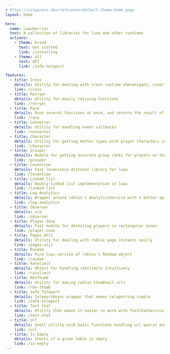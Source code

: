 ```yaml
---
# https://vitepress.dev/reference/default-theme-home-page
layout: home

hero:
  name: Luauberries
  text: A collection of libraries for luau and other runtimes
  actions:
    - theme: brand
      text: Get started
      link: /installing
    - theme: alt
      text: API
      link: /safe-teleport

features:
  - title: Cross
    details: Utility for dealing with cross runtime shenanigans, covering the bear necessities
    link: /cross
  - title: Retryer
    details: Utility for easily retrying functions
    link: /retryer
  - title: Race
    details: Runs several functions at once, and returns the result of the function that completes first
    link: /race
  - title: Connector
    details: Utility for handling event callbacks
    link: /connector
  - title: Character
    details: Utility for getting better types with player characters in roblox
    link: /character
  - title: Grouper
    details: Module for getting accurate group ranks for players on the server, and detecting rank changes
    link: /grouper
  - title: Leventine
    details: Fast levenstein distance library for luau
    link: /leventine
  - title: Linked list
    details: Doubly-linked list implementation in luau
    link: /linked-list
  - title: Log Analytics
    details: Wrapper around roblox's AnalyticsService with a better api
    link: /log-analytics
  - title: Observer
    details: n/a
    link: /observer
  - title: Player Zone
    details: Fast module for detecting players in rectangular zones
    link: /player-zone
  - title: Pages Util
    details: Utility for dealing with roblox page instancs easily
    link: /pages-util
  - title: Random
    details: Pure luau version of roblox's Random object
    link: /random
  - title: Ratelimit
    details: Object for handling ratelimits intuitively
    link: /ratelimit
  - title: RbxThumb
    details: Utility for making roblox thumbnail urls
    link: /rbx-thumb
  - title: Safe Teleport
    details: TeleportAsync wrapper that makes teleporting simple
    link: /safe-teleport
  - title: Text Chat
    details: Utility that makes it easier to work with TextChatService
    link: /text-chat
  - title: Url
    details: Small utility with basic functions handling url querys and encoding/decoding urls
    link: /url
  - title: Is Empty
    details: Checks if a given table is empty
    link: /is-empty
---
```

